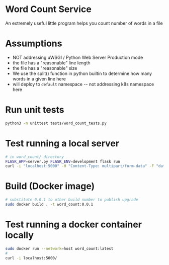 # Word Count Service
An extremely useful little program helps you count number of words in a file

# Assumptions
- NOT addressing uWSGI / Python Web Server Production mode
- the file has a "reasonable" line length
- the file has a "reasonable" size
- We use the split() function in python builtin to determine how many words in a given line here
- will deploy to `default` namespace -- not addressing k8s namespace here



# Run unit tests

```bash
python3 -m unittest tests/word_count_tests.py
```

# Test running a local server
```bash
# in word_count/ directory
FLASK_APP=server.py FLASK_ENV=development flask run
curl -i "localhost:5000" -H "Content-Type: multipart/form-data" -F "data=@PATH_TO_YOUR_FILE"
```

# Build (Docker image)
```bash
# substitute 0.0.1 to other build number to publish upgrade
sudo docker build . -t word_count:0.0.1 
```

# Test running a docker container locally
```bash
sudo docker run --network=host word_count:latest
# 
curl -i localhost:5000/
```

